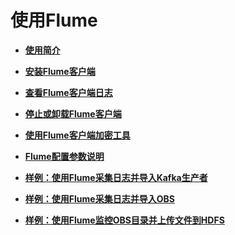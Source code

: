 # 使用Flume<a name="ZH-CN_TOPIC_0173178612"></a>

-   **[使用简介](使用简介.md)**  

-   **[安装Flume客户端](安装Flume客户端.md)**  

-   **[查看Flume客户端日志](查看Flume客户端日志.md)**  

-   **[停止或卸载Flume客户端](停止或卸载Flume客户端.md)**  

-   **[使用Flume客户端加密工具](使用Flume客户端加密工具.md)**  

-   **[Flume配置参数说明](Flume配置参数说明.md)**  

-   **[样例：使用Flume采集日志并导入Kafka生产者](样例-使用Flume采集日志并导入Kafka生产者.md)**  

-   **[样例：使用Flume采集日志并导入OBS](样例-使用Flume采集日志并导入OBS.md)**  

-   **[样例：使用Flume监控OBS目录并上传文件到HDFS](样例-使用Flume监控OBS目录并上传文件到HDFS.md)**  


